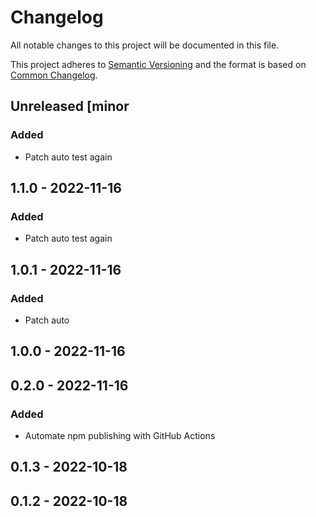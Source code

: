 # Changelog

All notable changes to this project will be documented in this file.

This project adheres to [Semantic Versioning](https://semver.org/spec/v2.0.0.html) and the format is based on [Common Changelog](https://common-changelog.org).

## Unreleased [minor

### Added
- Patch auto test again

## 1.1.0 - 2022-11-16
### Added
- Patch auto test again

## 1.0.1 - 2022-11-16
### Added
- Patch auto

## 1.0.0 - 2022-11-16

## 0.2.0 - 2022-11-16
### Added
- Automate npm publishing with GitHub Actions

## 0.1.3 - 2022-10-18

## 0.1.2 - 2022-10-18
